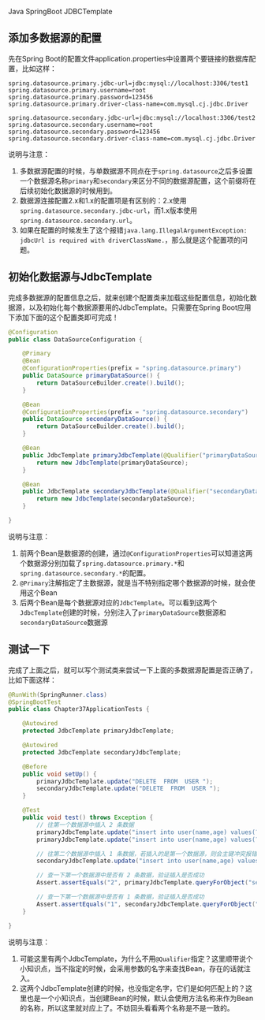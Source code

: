 Java SpringBoot JDBCTemplate
<a name="jmhfi"></a>
## 添加多数据源的配置
先在Spring Boot的配置文件application.properties中设置两个要链接的数据库配置，比如这样：
```
spring.datasource.primary.jdbc-url=jdbc:mysql://localhost:3306/test1
spring.datasource.primary.username=root
spring.datasource.primary.password=123456
spring.datasource.primary.driver-class-name=com.mysql.cj.jdbc.Driver

spring.datasource.secondary.jdbc-url=jdbc:mysql://localhost:3306/test2
spring.datasource.secondary.username=root
spring.datasource.secondary.password=123456
spring.datasource.secondary.driver-class-name=com.mysql.cj.jdbc.Driver
```
说明与注意：

1. 多数据源配置的时候，与单数据源不同点在于`spring.datasource`之后多设置一个数据源名称`primary`和`secondary`来区分不同的数据源配置，这个前缀将在后续初始化数据源的时候用到。
2. 数据源连接配置2.x和1.x的配置项是有区别的：2.x使用`spring.datasource.secondary.jdbc-url`，而1.x版本使用`spring.datasource.secondary.url`。
3. 如果在配置的时候发生了这个报错`java.lang.IllegalArgumentException: jdbcUrl is required with driverClassName.`，那么就是这个配置项的问题。
<a name="iue7E"></a>
## 初始化数据源与JdbcTemplate
完成多数据源的配置信息之后，就来创建个配置类来加载这些配置信息，初始化数据源，以及初始化每个数据源要用的JdbcTemplate。只需要在Spring Boot应用下添加下面的这个配置类即可完成！
```java
@Configuration
public class DataSourceConfiguration {

    @Primary
    @Bean
    @ConfigurationProperties(prefix = "spring.datasource.primary")
    public DataSource primaryDataSource() {
        return DataSourceBuilder.create().build();
    }

    @Bean
    @ConfigurationProperties(prefix = "spring.datasource.secondary")
    public DataSource secondaryDataSource() {
        return DataSourceBuilder.create().build();
    }

    @Bean
    public JdbcTemplate primaryJdbcTemplate(@Qualifier("primaryDataSource") DataSource primaryDataSource) {
        return new JdbcTemplate(primaryDataSource);
    }

    @Bean
    public JdbcTemplate secondaryJdbcTemplate(@Qualifier("secondaryDataSource") DataSource secondaryDataSource) {
        return new JdbcTemplate(secondaryDataSource);
    }

}
```
说明与注意：

1. 前两个Bean是数据源的创建，通过`@ConfigurationProperties`可以知道这两个数据源分别加载了`spring.datasource.primary.*`和`spring.datasource.secondary.*`的配置。
2. `@Primary`注解指定了主数据源，就是当不特别指定哪个数据源的时候，就会使用这个Bean
3. 后两个Bean是每个数据源对应的`JdbcTemplate`。可以看到这两个`JdbcTemplate`创建的时候，分别注入了`primaryDataSource`数据源和`secondaryDataSource`数据源
<a name="UE0fT"></a>
## 测试一下
完成了上面之后，就可以写个测试类来尝试一下上面的多数据源配置是否正确了，比如下面这样：
```java
@RunWith(SpringRunner.class)
@SpringBootTest
public class Chapter37ApplicationTests {

    @Autowired
    protected JdbcTemplate primaryJdbcTemplate;

    @Autowired
    protected JdbcTemplate secondaryJdbcTemplate;

    @Before
    public void setUp() {
        primaryJdbcTemplate.update("DELETE  FROM  USER ");
        secondaryJdbcTemplate.update("DELETE  FROM  USER ");
    }

    @Test
    public void test() throws Exception {
        // 往第一个数据源中插入 2 条数据
        primaryJdbcTemplate.update("insert into user(name,age) values(?, ?)", "aaa", 20);
        primaryJdbcTemplate.update("insert into user(name,age) values(?, ?)", "bbb", 30);

        // 往第二个数据源中插入 1 条数据，若插入的是第一个数据源，则会主键冲突报错
        secondaryJdbcTemplate.update("insert into user(name,age) values(?, ?)", "ccc", 20);

        // 查一下第一个数据源中是否有 2 条数据，验证插入是否成功
        Assert.assertEquals("2", primaryJdbcTemplate.queryForObject("select count(1) from user", String.class));

        // 查一下第一个数据源中是否有 1 条数据，验证插入是否成功
        Assert.assertEquals("1", secondaryJdbcTemplate.queryForObject("select count(1) from user", String.class));
    }

}
```
说明与注意：

1. 可能这里有两个JdbcTemplate，为什么不用`@Qualifier`指定？这里顺带说个小知识点，当不指定的时候，会采用参数的名字来查找Bean，存在的话就注入。
2. 这两个JdbcTemplate创建的时候，也没指定名字，它们是如何匹配上的？这里也是一个小知识点，当创建Bean的时候，默认会使用方法名称来作为Bean的名称，所以这里就对应上了。不妨回头看看两个名称是不是一致的。
